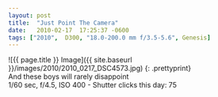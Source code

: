 ```yaml
---
layout: post
title:  "Just Point The Camera"
date:   2010-02-17  17:25:37 -0600
tags: ["2010",  D300, "18.0-200.0 mm f/3.5-5.6", Genesis]
---
```

![{{ page.title }} Image]({{ site.baseurl }}/images/2010/2010_0217_DSC4573.jpg)
{: .prettyprint}  
And these boys will rarely disappoint  
1/60 sec, f/4.5, ISO 400 - Shutter clicks this day: 75